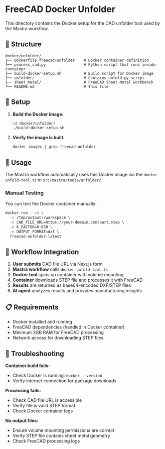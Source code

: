 # FreeCAD Docker Unfolder

This directory contains the Docker setup for the CAD unfolder tool used by the Mastra workflow.

## 📁 Structure

```
docker/unfolder/
├── Dockerfile.freecad-unfolder    # Docker container definition
├── process_cad.py                 # Python script that runs inside container
├── build-docker-setup.sh          # Build script for Docker image
├── unfolder/                      # Contains unfold.py script
├── sheet_metal/                   # FreeCAD Sheet Metal workbench
└── README.md                      # This file
```

## 🔧 Setup

1. **Build the Docker image:**
   ```bash
   cd docker/unfolder/
   ./build-docker-setup.sh
   ```

2. **Verify the image is built:**
   ```bash
   docker images | grep freecad-unfolder
   ```

## 🚀 Usage

The Mastra workflow automatically uses this Docker image via the `docker-unfold-tool.ts` in `src/mastra/tools/unfolder/`.

### Manual Testing

You can test the Docker container manually:

```bash
docker run --rm \
  -v /tmp/output:/workspace \
  -e CAD_FILE_URL=https://your-domain.com/part.step \
  -e K_FACTOR=0.038 \
  -e OUTPUT_FORMAT=dxf \
  freecad-unfolder:latest
```

## 🔄 Workflow Integration

1. **User submits** CAD file URL via Next.js form
2. **Mastra workflow** calls `docker-unfold-tool.ts`
3. **Docker tool** spins up container with volume mounting
4. **Container** downloads STEP file and processes it with FreeCAD
5. **Results** are returned as base64-encoded DXF/STEP files
6. **AI agent** analyzes results and provides manufacturing insights

## 📋 Requirements

- Docker installed and running
- FreeCAD dependencies (handled in Docker container)
- Minimum 2GB RAM for FreeCAD processing
- Network access for downloading STEP files

## 🐛 Troubleshooting

**Container build fails:**
- Check Docker is running: `docker --version`
- Verify internet connection for package downloads

**Processing fails:**
- Check CAD file URL is accessible
- Verify file is valid STEP format
- Check Docker container logs

**No output files:**
- Ensure volume mounting permissions are correct
- Verify STEP file contains sheet metal geometry
- Check FreeCAD processing logs 